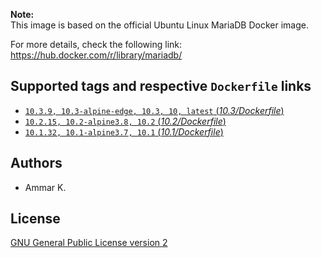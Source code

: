 **Note:**  
This image is based on the official Ubuntu Linux MariaDB Docker image.

For more details, check the following link:  
https://hub.docker.com/r/library/mariadb/

## Supported tags and respective `Dockerfile` links

* [`10.3.9, 10.3-alpine-edge, 10.3, 10, latest` (*10.3/Dockerfile*)](https://github.com/akai-z/docker-alpine-mariadb/blob/master/10.3/Dockerfile)
* [`10.2.15, 10.2-alpine3.8, 10.2` (*10.2/Dockerfile*)](https://github.com/akai-z/docker-alpine-mariadb/blob/master/10.2/Dockerfile)
* [`10.1.32, 10.1-alpine3.7, 10.1` (*10.1/Dockerfile*)](https://github.com/akai-z/docker-alpine-mariadb/blob/master/10.1/Dockerfile)

## Authors

* Ammar K.

## License

[GNU General Public License version 2](https://github.com/akai-z/docker-alpine-mariadb/blob/master/LICENSE)
